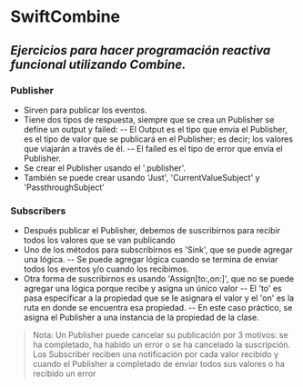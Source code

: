 # SwiftCombine
## _Ejercicios para hacer programación reactiva funcional utilizando Combine._

### Publisher
- Sirven para publicar los eventos.
- Tiene dos tipos de respuesta, siempre que se crea un Publisher se define un output y failed:
-- El Output es el tipo que envía el Publisher, es el tipo de valor que se publicará en el Publisher; es decir; los valores que viajarán a través de él.
-- El failed es el tipo de error que envía el Publisher.
- Se crear el Publisher usando el '.publisher'.
- También se puede crear usando 'Just', 'CurrentValueSubject' y 'PassthroughSubject'

### Subscribers
- Después publicar el Publisher, debemos de suscribirnos para recibir todos los valores que se van publicando
- Uno de los métodos para subscribirnos es 'Sink', que se puede agregar una lógica.
-- Se puede agregar lógica cuando se termina de enviar todos los eventos y/o cuando los recibimos.
- Otra forma de suscribirnos es usando 'Assign[to:,on:]', que no se puede agregar una lógica porque recibe y asigna un único valor
-- El 'to' es pasa especificar a la propiedad que se le asignara el valor y el 'on' es la ruta en donde se encuentra esa propiedad.
-- En este caso práctico, se asigna el Publisher a una instancia de la propiedad de la clase.

> Nota:  Un Publisher puede cancelar su publicación por 3 motivos: se ha completado, ha habido un error o se ha cancelado la suscripción. 
Los Subscriber reciben una notificación por cada valor recibido y cuando el Publisher a completado de enviar todos sus valores o ha recibido un error